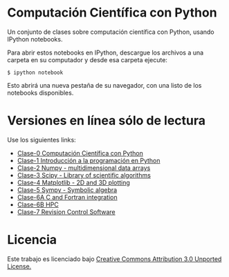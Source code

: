 Computación Científica con Python
============================================

Un conjunto de clases sobre computación científica con Python, usando IPython notebooks.

Para abrir estos notebooks en IPython, descargue los archivos a una carpeta en su computador y desde esa carpeta ejecute:

    $ ipython notebook

Esto abrirá una nueva pestaña de su navegador, con una listo de los notebooks disponibles.

Versiones en línea sólo de lectura
=========================

Use los siguientes links:

* [Clase-0 Computación Científica con Python](http://nbviewer.ipython.org/urls/raw.github.com/gfrubi/scientific-python-lectures-spanish/master/Lecture-0-Scientific-Computing-with-Python.ipynb)
* [Clase-1 Introducción a la programación en Python](http://nbviewer.ipython.org/urls/raw.github.com/gfrubi/scientific-python-lectures-spanish/master/Lecture-1-Introduction-to-Python-Programming.ipynb)
* [Clase-2 Numpy - multidimensional data arrays](http://nbviewer.ipython.org/urls/raw.github.com/gfrubi/scientific-python-lectures-spanish/master/Lecture-2-Numpy.ipynb)
* [Clase-3 Scipy - Library of scientific algorithms](http://nbviewer.ipython.org/urls/raw.github.com/gfrubi/scientific-python-lectures-spanish/master/Lecture-3-Scipy.ipynb)
* [Clase-4 Matplotlib - 2D and 3D plotting](http://nbviewer.ipython.org/urls/raw.github.com/gfrubi/scientific-python-lectures-spanish/master/Lecture-4-Matplotlib.ipynb)
* [Clase-5 Sympy - Symbolic algebra](http://nbviewer.ipython.org/urls/raw.github.com/gfrubi/scientific-python-lectures-spanish/master/Lecture-5-Sympy.ipynb)
* [Clase-6A C and Fortran integration](http://nbviewer.ipython.org/urls/raw.github.com/gfrubi/scientific-python-lectures-spanish/master/Lecture-6A-Fortran-and-C.ipynb)
* [Clase-6B HPC](http://nbviewer.ipython.org/urls/raw.github.com/gfrubi/scientific-python-lectures-spanish/master/Lecture-6B-HPC.ipynb)
* [Clase-7 Revision Control Software](http://nbviewer.ipython.org/urls/raw.github.com/gfrubi/scientific-python-lectures-spanish/master/Lecture-7-Revision-Control-Software.ipynb)


Licencia
=======

Este trabajo es licenciado bajo [Creative Commons Attribution 3.0 Unported License.](http://creativecommons.org/licenses/by/3.0/deed.es)
